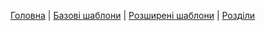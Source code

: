 [Головна](index.md) | [Базові шаблони](01-bazovi-shablony/) | [Розширені шаблони](02-rozshyreni-shablony/) | [Розділи](sections/)

